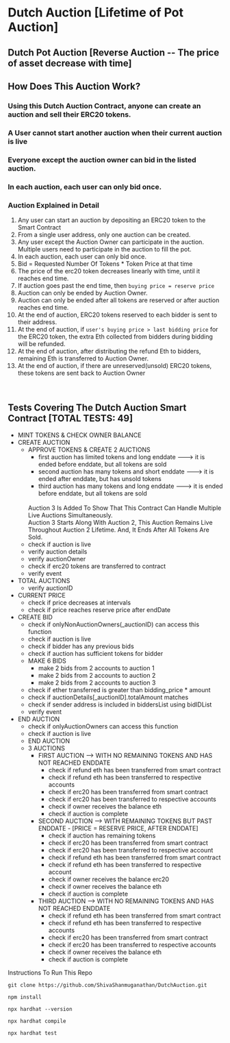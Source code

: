 # Dutch Auction [Lifetime of Pot Auction]

## Dutch Pot Auction [Reverse Auction -- The price of asset decrease with time]

## How Does This Auction Work?

### Using this Dutch Auction Contract, anyone can create an auction and sell their ERC20 tokens.
### A User cannot start another auction when their current auction is live
### Everyone except the auction owner can bid in the listed auction.
### In each auction, each user can only bid once.

### Auction Explained in Detail
1. Any user can start an auction by depositing an ERC20 token to the Smart Contract
2. From a single user address, only one auction can be created.
3. Any user except the Auction Owner can participate in the auction. Multiple users need to participate in the auction to fill the pot.
4. In each auction, each user can only bid once.
5. Bid = Requested Number Of Tokens * Token Price at that time
6. The price of the erc20 token decreases linearly with time, until it reaches end time.
7. If auction goes past the end time, then `buying price = reserve price`
8. Auction can only be ended by Auction Owner.
9. Auction can only be ended after all tokens are reserved or after auction reaches end time.
10. At the end of auction, ERC20 tokens reserved to each bidder is sent to their address.
11. At the end of auction, if `user's buying price > last bidding price` for the ERC20 token, the extra Eth collected from bidders during bidding will be refunded.
12. At the end of auction, after distributing the refund Eth to bidders, remaining Eth is transferred to Auction Owner.
13. At the end of auction, if there are unreserved(unsold) ERC20 tokens, these tokens are sent back to Auction Owner
   
<br />

## Tests Covering The Dutch Auction Smart Contract [TOTAL TESTS: 49]

- MINT TOKENS & CHECK OWNER BALANCE
- CREATE AUCTION 
  - APPROVE TOKENS & CREATE 2 AUCTIONS
    - first auction has limited tokens and long enddate ---> it is ended before enddate, but all tokens are sold
    - second auction has many tokens and short enddate ---> it is ended after enddate, but has unsold tokens
    - third auction has many tokens and long enddate ---> it is ended before enddate, but all tokens are sold
    <br />
    Auction 3 Is Added To Show That This Contract Can Handle Multiple Live Auctions Simultaneously.
    <br />
    Auction 3 Starts Along With Auction 2, This Auction Remains Live Throughout Auction 2 Lifetime. And, It Ends After All Tokens Are Sold.
  - check if auction is live
  - verify auction details
  - verify auctionOwner
  - check if erc20 tokens are transferred to contract
  - verify event
- TOTAL AUCTIONS
  - verify auctionID
- CURRENT PRICE
  - check if price decreases at intervals
  - check if price reaches reserve price after endDate
- CREATE BID
  - check if onlyNonAuctionOwners(_auctionID) can access this function
  - check if auction is live
  - check if bidder has any previous bids
  - check if auction has sufficient tokens for bidder
  - MAKE 6 BIDS
    - make 2 bids from 2 accounts to auction 1
    - make 2 bids from 2 accounts to auction 2
    - make 2 bids from 2 accounts to auction 3
  - check if ether transferred is greater than bidding_price * amount
  - check if auctionDetails[_auctionID].totalAmount matches 
  - check if sender address is included in biddersList using bidIDList
  - verify event
- END AUCTION
  - check if onlyAuctionOwners can access this function
  - check if auction is live
  - END AUCTION
  - 3 AUCTIONS
    - FIRST AUCTION --> WITH NO REMAINING TOKENS AND HAS NOT REACHED ENDDATE
      - check if refund eth has been transferred from smart contract
      - check if refund eth has been transferred to respective accounts
      - check if erc20 has been transferred from smart contract
      - check if erc20 has been transferred to respective accounts
      - check if owner receives the balance eth
      - check if auction is complete <br />
    - SECOND AUCTION --> WITH REMAINING TOKENS BUT PAST ENDDATE - [PRICE = RESERVE PRICE, AFTER ENDDATE]
      - check if auction has remaining tokens
      - check if erc20 has been transferred from smart contract
      - check if erc20 has been transferred to respective account
      - check if refund eth has been transferred from smart contract
      - check if refund eth has been transferred to respective account
      - check if owner receives the balance erc20
      - check if owner receives the balance eth
      - check if auction is complete
    - THIRD AUCTION --> WITH NO REMAINING TOKENS AND HAS NOT REACHED ENDDATE
      - check if refund eth has been transferred from smart contract
      - check if refund eth has been transferred to respective accounts
      - check if erc20 has been transferred from smart contract
      - check if erc20 has been transferred to respective accounts
      - check if owner receives the balance eth
      - check if auction is complete



Instructions To Run This Repo
```shell
git clone https://github.com/ShivaShanmuganathan/DutchAuction.git
```
```shell
npm install
```
```shell
npx hardhat --version
```
```shell
npx hardhat compile
```
```shell
npx hardhat test
```
